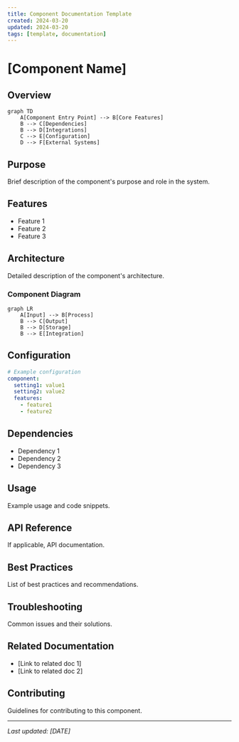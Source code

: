 ```yaml
---
title: Component Documentation Template
created: 2024-03-20
updated: 2024-03-20
tags: [template, documentation]
---
```


# [Component Name]

## Overview

```mermaid
graph TD
    A[Component Entry Point] --> B[Core Features]
    B --> C[Dependencies]
    B --> D[Integrations]
    C --> E[Configuration]
    D --> F[External Systems]
```

## Purpose
Brief description of the component's purpose and role in the system.

## Features
- Feature 1
- Feature 2
- Feature 3

## Architecture
Detailed description of the component's architecture.

### Component Diagram
```mermaid
graph LR
    A[Input] --> B[Process]
    B --> C[Output]
    B --> D[Storage]
    B --> E[Integration]
```

## Configuration
```yaml
# Example configuration
component:
  setting1: value1
  setting2: value2
  features:
    - feature1
    - feature2
```

## Dependencies
- Dependency 1
- Dependency 2
- Dependency 3

## Usage
Example usage and code snippets.

## API Reference
If applicable, API documentation.

## Best Practices
List of best practices and recommendations.

## Troubleshooting
Common issues and their solutions.

## Related Documentation
- [Link to related doc 1]
- [Link to related doc 2]

## Contributing
Guidelines for contributing to this component.

---

*Last updated: [DATE]* 